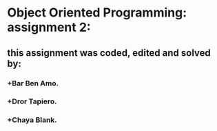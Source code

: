 # Object Oriented Programming: assignment 2:
## this assignment was coded, edited and solved by:
### +**Bar Ben Amo.**
### +**Dror Tapiero.**
### +**Chaya Blank.**


